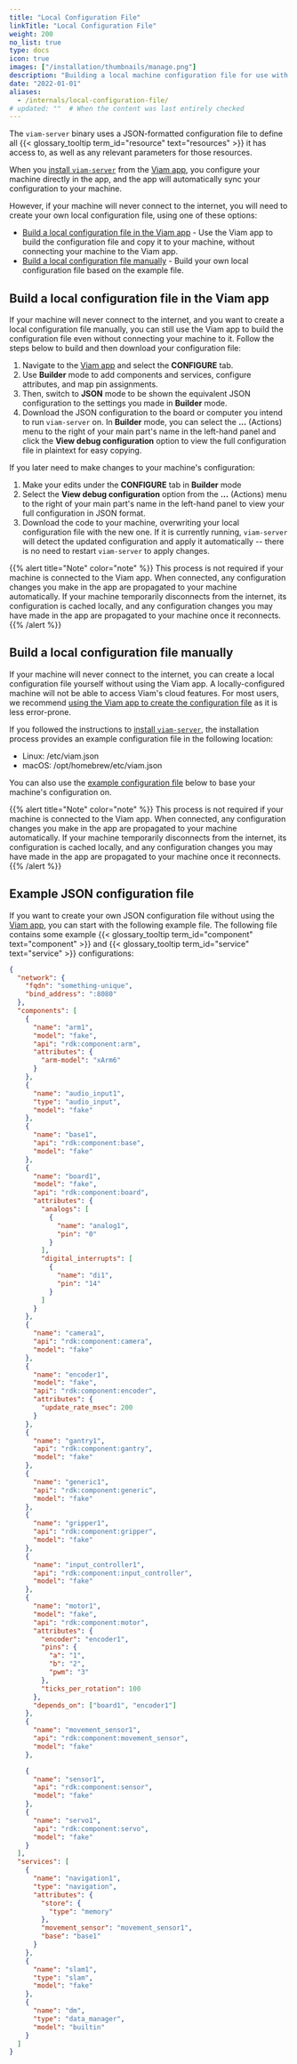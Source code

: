 ```yaml
---
title: "Local Configuration File"
linkTitle: "Local Configuration File"
weight: 200
no_list: true
type: docs
icon: true
images: ["/installation/thumbnails/manage.png"]
description: "Building a local machine configuration file for use with viam-server."
date: "2022-01-01"
aliases:
  - /internals/local-configuration-file/
# updated: ""  # When the content was last entirely checked
---
```


The `viam-server` binary uses a JSON-formatted configuration file to define all {{< glossary_tooltip term_id="resource" text="resources" >}} it has access to, as well as any relevant parameters for those resources.

When you [install `viam-server`](/operate/get-started/setup/) from the [Viam app](https://app.viam.com), you configure your machine directly in the app, and the app will automatically sync your configuration to your machine.

However, if your machine will never connect to the internet, you will need to create your own local configuration file, using one of these options:

- [Build a local configuration file in the Viam app](#build-a-local-configuration-file-in-the-viam-app) - Use the Viam app to build the configuration file and copy it to your machine, without connecting your machine to the Viam app.
- [Build a local configuration file manually](#build-a-local-configuration-file-manually) - Build your own local configuration file based on the example file.

## Build a local configuration file in the Viam app

If your machine will never connect to the internet, and you want to create a local configuration file manually, you can still use the Viam app to build the configuration file even without connecting your machine to it.
Follow the steps below to build and then download your configuration file:

1. Navigate to the [Viam app](https://app.viam.com) and select the **CONFIGURE** tab.
1. Use **Builder** mode to add components and services, configure attributes, and map pin assignments.
1. Then, switch to **JSON** mode to be shown the equivalent JSON configuration to the settings you made in **Builder** mode.
1. Download the JSON configuration to the board or computer you intend to run `viam-server` on.
   In **Builder** mode, you can select the **...** (Actions) menu to the right of your main part's name in the left-hand panel and click the **View debug configuration** option to view the full configuration file in plaintext for easy copying.

If you later need to make changes to your machine's configuration:

1. Make your edits under the **CONFIGURE** tab in **Builder** mode
1. Select the **View debug configuration** option from the **...** (Actions) menu to the right of your main part's name in the left-hand panel to view your full configuration in JSON format.
1. Download the code to your machine, overwriting your local configuration file with the new one.
   If it is currently running, `viam-server` will detect the updated configuration and apply it automatically -- there is no need to restart `viam-server` to apply changes.

{{% alert title="Note" color="note" %}}
This process is not required if your machine is connected to the Viam app.
When connected, any configuration changes you make in the app are propagated to your machine automatically.
If your machine temporarily disconnects from the internet, its configuration is cached locally, and any configuration changes you may have made in the app are propagated to your machine once it reconnects.
{{% /alert %}}

## Build a local configuration file manually

If your machine will never connect to the internet, you can create a local configuration file yourself without using the Viam app.
A locally-configured machine will not be able to access Viam's cloud features.
For most users, we recommend [using the Viam app to create the configuration file](#build-a-local-configuration-file-in-the-viam-app) as it is less error-prone.

If you followed the instructions to [install `viam-server`](/operate/get-started/setup/), the installation process provides an example configuration file in the following location:

- Linux: <file>/etc/viam.json</file>
- macOS: <file>/opt/homebrew/etc/viam.json</file>

You can also use the [example configuration file](#example-json-configuration-file) below to base your machine's configuration on.

{{% alert title="Note" color="note" %}}
This process is not required if your machine is connected to the Viam app.
When connected, any configuration changes you make in the app are propagated to your machine automatically.
If your machine temporarily disconnects from the internet, its configuration is cached locally, and any configuration changes you may have made in the app are propagated to your machine once it reconnects.
{{% /alert %}}

## Example JSON configuration file

If you want to create your own JSON configuration file without using the [Viam app](https://app.viam.com), you can start with the following example file.
The following file contains some example {{< glossary_tooltip term_id="component" text="component" >}} and {{< glossary_tooltip term_id="service" text="service" >}} configurations:

```json {class="line-numbers linkable-line-numbers"}
{
  "network": {
    "fqdn": "something-unique",
    "bind_address": ":8080"
  },
  "components": [
    {
      "name": "arm1",
      "model": "fake",
      "api": "rdk:component:arm",
      "attributes": {
        "arm-model": "xArm6"
      }
    },
    {
      "name": "audio_input1",
      "type": "audio_input",
      "model": "fake"
    },
    {
      "name": "base1",
      "api": "rdk:component:base",
      "model": "fake"
    },
    {
      "name": "board1",
      "model": "fake",
      "api": "rdk:component:board",
      "attributes": {
        "analogs": [
          {
            "name": "analog1",
            "pin": "0"
          }
        ],
        "digital_interrupts": [
          {
            "name": "di1",
            "pin": "14"
          }
        ]
      }
    },
    {
      "name": "camera1",
      "api": "rdk:component:camera",
      "model": "fake"
    },
    {
      "name": "encoder1",
      "model": "fake",
      "api": "rdk:component:encoder",
      "attributes": {
        "update_rate_msec": 200
      }
    },
    {
      "name": "gantry1",
      "api": "rdk:component:gantry",
      "model": "fake"
    },
    {
      "name": "generic1",
      "api": "rdk:component:generic",
      "model": "fake"
    },
    {
      "name": "gripper1",
      "api": "rdk:component:gripper",
      "model": "fake"
    },
    {
      "name": "input_controller1",
      "api": "rdk:component:input_controller",
      "model": "fake"
    },
    {
      "name": "motor1",
      "model": "fake",
      "api": "rdk:component:motor",
      "attributes": {
        "encoder": "encoder1",
        "pins": {
          "a": "1",
          "b": "2",
          "pwm": "3"
        },
        "ticks_per_rotation": 100
      },
      "depends_on": ["board1", "encoder1"]
    },
    {
      "name": "movement_sensor1",
      "api": "rdk:component:movement_sensor",
      "model": "fake"
    },

    {
      "name": "sensor1",
      "api": "rdk:component:sensor",
      "model": "fake"
    },
    {
      "name": "servo1",
      "api": "rdk:component:servo",
      "model": "fake"
    }
  ],
  "services": [
    {
      "name": "navigation1",
      "type": "navigation",
      "attributes": {
        "store": {
          "type": "memory"
        },
        "movement_sensor": "movement_sensor1",
        "base": "base1"
      }
    },
    {
      "name": "slam1",
      "type": "slam",
      "model": "fake"
    },
    {
      "name": "dm",
      "type": "data_manager",
      "model": "builtin"
    }
  ]
}
```
